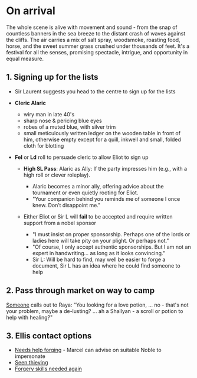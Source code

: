 # On arrival

The whole scene is alive with movement and sound - from the snap of countless banners in the sea breeze to the distant crash of waves against the cliffs. The air carries a mix of salt spray, woodsmoke, roasting food, horse, and the sweet summer grass crushed under thousands of feet. It's a festival for all the senses, promising spectacle, intrigue, and opportunity in equal measure.

## 1. Signing up for the lists

- Sir Laurent suggests you head to the centre to sign up for the lists

- **Cleric Alaric**
  - wiry man in late 40's
  - sharp nose & pericing blue eyes
  - robes of a muted blue, with silver trim
  - small meticulously written ledger on the wooden table in front of him, otherwise empty except for a quill, inkwell and small, folded cloth for blotting

- **Fel** or **Ld** roll to persuade cleric to allow Eliot to sign up
  
  - **High SL Pass**: Alaric as Ally: If the party impresses him (e.g., with a high roll or clever roleplay).
    - Alaric becomes a minor ally, offering advice about the tournament or even quietly rooting for Eliot.
    - "Your companion behind you reminds me of someone I once knew. Don’t disappoint me."
  
  - Either Eliot or Sir L will **fail** to be accepted and require written support from a nobel sponsor
    - "I must insist on proper sponsorship. Perhaps one of the lords or ladies here will take pity on your plight. Or perhaps not."
    - "Of course, I only accept authentic sponsorships. But I am not an expert in handwriting... as long as it looks convincing."
    - Sir L: Will be hard to find, may well be easier to forge a document, Sir L has an idea where he could find someone to help

## 2. Pass through market on way to camp

[Someone](Scrolls/master_alchemist.md) calls out to Raya: "You looking for a love potion, ... no - that's not your problem, maybe a de-lusting? ... ah a Shallyan - a scroll or potion to help with healing?"

## 3. Ellis contact options

- [Needs help forging](Underworld/factions.md/#4-the-sommeliers-secret) - Marcel can advise on suitable Noble to impersonate
- [Seen thieving](Underworld/factions.md/#1-the-twins-proposition)
- [Forgery skills needed again](Underworld/factions.md/#3-copperscales-ledger)
